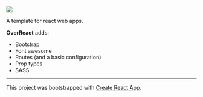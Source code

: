 <img src="https://img.shields.io/badge/version-1.0-blue.svg"/>

A template for react web apps.

**OverReact** adds:
+ Bootstrap
+ Font awesome
+ Routes (and a basic configuration)
+ Prop types
+ SASS

---
This project was bootstrapped with [Create React App](https://github.com/facebook/create-react-app).